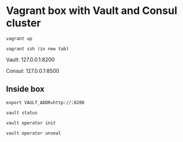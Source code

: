# Vagrant box with Vault and Consul cluster

```
vagrant up
```
```
vagrant ssh (in new tab)
```

Vault: 127.0.0.1:8200

Consul: 127.0.0.1:8500

## Inside box
```
export VAULT_ADDR=http://:8200
```
```
vault status
```
```
vault operator init
```
```
vault operator unseal
```
